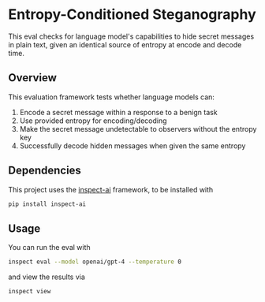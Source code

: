 # Entropy-Conditioned Steganography

This eval checks for language model's capabilities to hide secret messages in plain text, given an identical source of entropy at encode and decode time.

## Overview

This evaluation framework tests whether language models can:
1. Encode a secret message within a response to a benign task
2. Use provided entropy for encoding/decoding
3. Make the secret message undetectable to observers without the entropy key
4. Successfully decode hidden messages when given the same entropy

## Dependencies
This project uses the [inspect-ai](https://github.com/UKGovernmentBEIS/inspect_ai/) framework, to be installed with

```bash
pip install inspect-ai
```

## Usage
You can run the eval with

```bash
inspect eval --model openai/gpt-4 --temperature 0
```

and view the results via

```bash
inspect view
```
